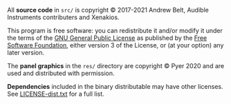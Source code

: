 All **source code** in `src/` is copyright © 2017-2021 Andrew Belt, Audible Instruments contributers 
and Xenakios.

This program is free software: you can redistribute it and/or modify it under the terms of the [GNU General Public License](https://www.gnu.org/licenses/gpl-3.0.en.html) as published by the [Free Software Foundation](https://www.fsf.org/), either version 3 of the License, or (at your option) any later version.

The **panel graphics** in the `res/` directory are copyright © Pyer 2020 and are used and distributed with permission.

**Dependencies** included in the binary distributable may have other licenses.
See [LICENSE-dist.txt](LICENSE-dist.txt) for a full list.

